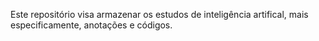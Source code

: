 Este repositório visa armazenar os estudos de inteligência artifical, mais especificamente, anotações e códigos.
